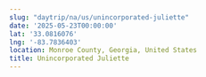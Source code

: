 ```yaml
---
slug: "daytrip/na/us/unincorporated-juliette"
date: '2025-05-23T00:00:00'
lat: '33.0816076'
lng: '-83.7836403'
location: Monroe County, Georgia, United States
title: Unincorporated Juliette
---
```



